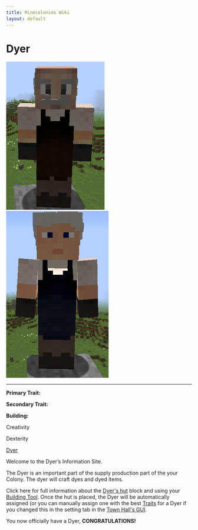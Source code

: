 ```yaml
---
title: Minecolonies Wiki
layout: default
---
```

# Dyer

<div class="infobox box text-center">
<img src="../../assets/images/workers/dyer_m.png" alt="Dyer Male" />&nbsp;&nbsp;&nbsp;<img src="../../assets/images/workers/dyer_f.png" alt="Dyer Female" />
<hr />
  <div class="row section-text text-left">
    <div class="col">
      <p><strong>Primary Trait:</strong></p>
      <p><strong>Secondary Trait:</strong></p>
      <p><strong>Building:</strong></p>
    </div>
    <div class="col">
      <p class="traitp">Creativity</p>
      <p class="traits">Dexterity</p>
      <p><a href="../buildings/dyer">Dyer</a></p>
    </div>
  </div>
</div>

Welcome to the Dyer’s Information Site.

The Dyer is an important part of the supply production part of the your Colony. The dyer will craft dyes and dyed items.

Click here for full information about the [Dyer's hut](../buildings/dyer) block and using your [Building Tool](../items/buildingtool). Once the hut is placed, the Dyer will be automatically assigned (or you can manually assign one with the best [Traits](../systems/workerinfo) for a Dyer if you changed this in the setting tab in the [Town Hall's GUI](../../source/buildings/townhall).

You now officially have a Dyer, **CONGRATULATIONS!**
